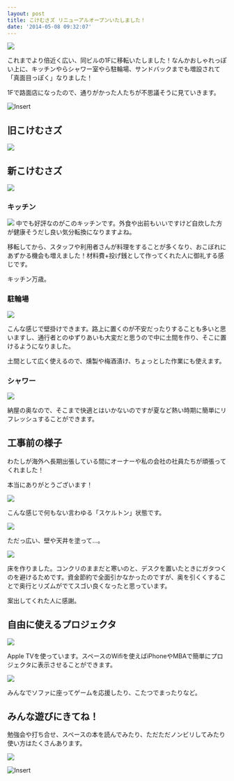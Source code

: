 ```yaml
---
layout: post
title: こけむさズ リニューアルオープンいたしました！
date: '2014-05-08 09:32:07'
---
```


![](https://fbcdn-sphotos-c-a.akamaihd.net/hphotos-ak-xpa1/t31.0-8/10687445_809346465770441_3846403664794715884_o.jpg)

これまでより倍近く広い、同ビルの1Fに移転いたしました！なんかおしゃれっぽい上に、キッチンやらシャワー室やら駐輪場、サンドバックまでも増設されて「真面目っぽく」なりました！

1Fで路面店になったので、通りがかった人たちが不思議そうに見ていきます。

![Insert](https://fbcdn-sphotos-g-a.akamaihd.net/hphotos-ak-xfa1/t31.0-8/1795319_10202640049975281_45995559159238618_o.jpg)

## 旧こけむさズ

![](http://woopsdez.jp/wp/wp-content/uploads/2013/03/DSC09547.png)

## 新こけむさズ

![](https://d1nc9n01ephlj6.cloudfront.net/uploads/attachments/1846/slide_image.jpg)

### キッチン

![](https://d1nc9n01ephlj6.cloudfront.net/uploads/attachments/1840/large_slide_image.jpg)
中でも好評なのがこのキッチンです。外食や出前もいいですけど自炊した方が健康そうだし良い気分転換になりますよね。

移転してから、スタッフや利用者さんが料理をすることが多くなり、おこぼれにあずかる機会も増えました！材料費+投げ銭として作ってくれた人に御礼する感じです。

キッチン万歳。

### 駐輪場

![](https://d1nc9n01ephlj6.cloudfront.net/uploads/attachments/1844/slide_image.jpg)

こんな感じで壁掛けできます。路上に置くのが不安だったりすることも多いと思いますし、通行者とのゆずりあいも大変だと思うので中に土間を作り、そこに置けるようになりました。

土間として広く使えるので、燻製や梅酒漬け、ちょっとした作業にも使えます。

### シャワー

![](https://d1nc9n01ephlj6.cloudfront.net/uploads/attachments/1849/slide_image.jpg)

納屋の奥なので、そこまで快適とはいかないのですが夏など熱い時期に簡単にリフレッシュすることができます。

## 工事前の様子

わたしが海外へ長期出張している間にオーナーや私の会社の社員たちが頑張ってくれました！

本当にありがとうございます！

![](https://fbcdn-sphotos-d-a.akamaihd.net/hphotos-ak-xfp1/t31.0-8/10003765_10152284666284445_1864746491_o.jpg)

こんな感じで何もない言わゆる「スケルトン」状態です。

![](https://scontent.xx.fbcdn.net/hphotos-xpf1/t31.0-8/1658715_10152284670424445_6062173_o.jpg)

ただっ広い、壁や天井を塗って…。

![](https://fbcdn-sphotos-e-a.akamaihd.net/hphotos-ak-xpt1/v/t1.0-9/1794736_701257636579325_1157623049_n.jpg?oh=e37ec4d0c7b3e30454f3d9ed1e729231&oe=557CF56E&__gda__=1438314855_b43e71839d0624cecb7280c077de0ea1)

床を作りました。コンクリのままだと寒いのと、デスクを置いたときにガタつくのを避けるためです。資金節約で全面引かなかったのですが、奥を引くくすることで奥行とリズムがでてスゴい良くなったと思っています。

案出してくれた人に感謝。

## 自由に使えるプロジェクタ

![](https://fbcdn-sphotos-d-a.akamaihd.net/hphotos-ak-xfp1/t31.0-8/10708701_798112266893861_5286449190982632389_o.jpg)

Apple TVを使っています。スペースのWifiを使えばiPhoneやMBAで簡単にプロジェクタに表示させることができます。

![](https://fbcdn-sphotos-a-a.akamaihd.net/hphotos-ak-xpa1/t31.0-8/1495134_798112386893849_6641455932590022052_o.jpg)

みんなでソファに座ってゲームを応援したり、こたつでまったりなど。

## みんな遊びにきてね！

勉強会や打ち合せ、スペースの本を読んでみたり、ただただノンビリしてみたり使い方はたくさんあります。

![](https://scontent.xx.fbcdn.net/hphotos-xpt1/t31.0-8/10478340_798113660227055_7708589497444942129_o.jpg)

![Insert](https://scontent.xx.fbcdn.net/hphotos-xpa1/t31.0-8/10631119_798112260227195_4431205507748721234_o.jpg)